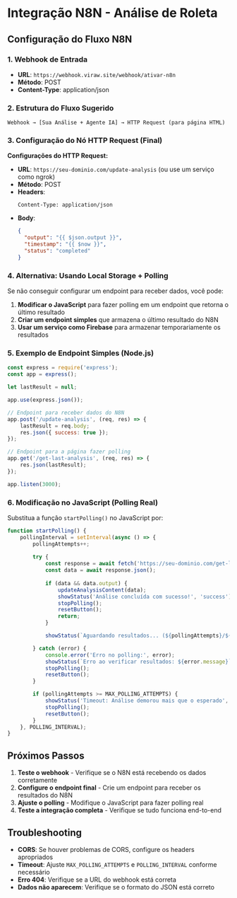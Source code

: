 # Integração N8N - Análise de Roleta

## Configuração do Fluxo N8N

### 1. Webhook de Entrada
- **URL**: `https://webhook.viraw.site/webhook/ativar-n8n`
- **Método**: POST
- **Content-Type**: application/json

### 2. Estrutura do Fluxo Sugerido

```
Webhook → [Sua Análise + Agente IA] → HTTP Request (para página HTML)
```

### 3. Configuração do Nó HTTP Request (Final)

**Configurações do HTTP Request:**
- **URL**: `https://seu-dominio.com/update-analysis` (ou use um serviço como ngrok)
- **Método**: POST
- **Headers**:
  ```
  Content-Type: application/json
  ```
- **Body**:
  ```json
  {
    "output": "{{ $json.output }}",
    "timestamp": "{{ $now }}",
    "status": "completed"
  }
  ```

### 4. Alternativa: Usando Local Storage + Polling

Se não conseguir configurar um endpoint para receber dados, você pode:

1. **Modificar o JavaScript** para fazer polling em um endpoint que retorna o último resultado
2. **Criar um endpoint simples** que armazena o último resultado do N8N
3. **Usar um serviço como Firebase** para armazenar temporariamente os resultados

### 5. Exemplo de Endpoint Simples (Node.js)

```javascript
const express = require('express');
const app = express();

let lastResult = null;

app.use(express.json());

// Endpoint para receber dados do N8N
app.post('/update-analysis', (req, res) => {
    lastResult = req.body;
    res.json({ success: true });
});

// Endpoint para a página fazer polling
app.get('/get-last-analysis', (req, res) => {
    res.json(lastResult);
});

app.listen(3000);
```

### 6. Modificação no JavaScript (Polling Real)

Substitua a função `startPolling()` no JavaScript por:

```javascript
function startPolling() {
    pollingInterval = setInterval(async () => {
        pollingAttempts++;
        
        try {
            const response = await fetch('https://seu-dominio.com/get-last-analysis');
            const data = await response.json();
            
            if (data && data.output) {
                updateAnalysisContent(data);
                showStatus('Análise concluída com sucesso!', 'success');
                stopPolling();
                resetButton();
                return;
            }

            showStatus(`Aguardando resultados... (${pollingAttempts}/${MAX_POLLING_ATTEMPTS})`, 'info');

        } catch (error) {
            console.error('Erro no polling:', error);
            showStatus(`Erro ao verificar resultados: ${error.message}`, 'error');
            stopPolling();
            resetButton();
        }

        if (pollingAttempts >= MAX_POLLING_ATTEMPTS) {
            showStatus('Timeout: Análise demorou mais que o esperado', 'error');
            stopPolling();
            resetButton();
        }
    }, POLLING_INTERVAL);
}
```

## Próximos Passos

1. **Teste o webhook** - Verifique se o N8N está recebendo os dados corretamente
2. **Configure o endpoint final** - Crie um endpoint para receber os resultados do N8N
3. **Ajuste o polling** - Modifique o JavaScript para fazer polling real
4. **Teste a integração completa** - Verifique se tudo funciona end-to-end

## Troubleshooting

- **CORS**: Se houver problemas de CORS, configure os headers apropriados
- **Timeout**: Ajuste `MAX_POLLING_ATTEMPTS` e `POLLING_INTERVAL` conforme necessário
- **Erro 404**: Verifique se a URL do webhook está correta
- **Dados não aparecem**: Verifique se o formato do JSON está correto
